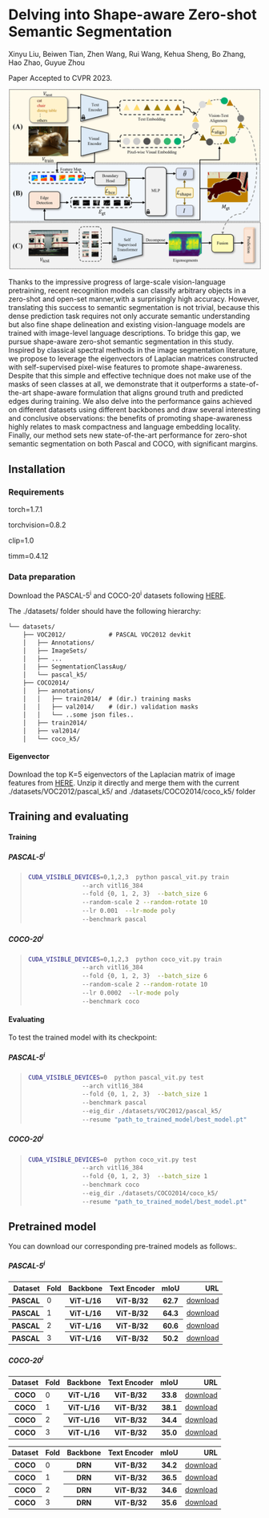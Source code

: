 # Delving into Shape-aware Zero-shot Semantic Segmentation

Xinyu Liu, Beiwen Tian, Zhen Wang, Rui Wang, Kehua Sheng, Bo Zhang, Hao Zhao, Guyue Zhou

Paper Accepted to CVPR 2023.

![Alt text](./main.png)


Thanks to the impressive progress of large-scale vision-language pretraining, recent recognition models can classify arbitrary objects in a zero-shot and open-set manner,with a surprisingly high accuracy. However, translating this success to semantic segmentation is not trivial, because this dense prediction task requires not only accurate semantic understanding but also fine shape delineation and existing vision-language models are trained with image-level language descriptions. To bridge this gap, we pursue shape-aware zero-shot semantic segmentation in this study. Inspired by classical spectral methods in the image segmentation literature, we propose to leverage the eigenvectors of Laplacian matrices constructed with self-supervised pixel-wise features to promote shape-awareness. Despite that this simple and effective technique does not make use of the masks of seen classes at all, we demonstrate that it outperforms a state-of-the-art shape-aware formulation that aligns ground truth and predicted edges during training. We also delve into the performance gains achieved on different datasets using different backbones and draw several interesting and conclusive observations: the benefits of promoting shape-awareness highly relates to mask compactness and language embedding locality. Finally, our method sets new state-of-the-art performance for zero-shot semantic segmentation on both Pascal and COCO, with significant margins. 
   
## Installation

### Requirements
   torch=1.7.1

   torchvision=0.8.2 

   clip=1.0

   timm=0.4.12


### Data preparation
Download the PASCAL-5<sup>i</sup> and COCO-20<sup>i</sup> datasets following  [HERE](https://github.com/juhongm999/hsnet).  


The ./datasets/ folder should have the following hierarchy:


    └── datasets/
        ├── VOC2012/            # PASCAL VOC2012 devkit
        │   ├── Annotations/
        │   ├── ImageSets/
        │   ├── ...
        │   ├── SegmentationClassAug/
        │   └── pascal_k5/
        ├── COCO2014/           
        │   ├── annotations/
        │   │   ├── train2014/  # (dir.) training masks
        │   │   ├── val2014/    # (dir.) validation masks 
        │   │   └── ..some json files..
        │   ├── train2014/
        │   ├── val2014/
        │   └── coco_k5/
        

#### Eigenvector 
Download the top K=5 eigenvectors of the Laplacian matrix of image features from [HERE](https://drive.google.com/file/d/1VOsj2E4hfCcfISC71A08xc4mil0iJ-lq/view?usp=sharing). Unzip it directly and merge them with the current ./datasets/VOC2012/pascal_k5/  and  ./datasets/COCO2014/coco_k5/ folder

## Training and evaluating

#### Training 

##### PASCAL-5<sup>i</sup>
> ```bash
>CUDA_VISIBLE_DEVICES=0,1,2,3  python pascal_vit.py train
>                --arch vitl16_384
>                --fold {0, 1, 2, 3}  --batch_size 6
>                --random-scale 2 --random-rotate 10 
>                --lr 0.001  --lr-mode poly
>                --benchmark pascal
>```
##### COCO-20<sup>i</sup> 
> ```bash           
>CUDA_VISIBLE_DEVICES=0,1,2,3  python coco_vit.py train
>                --arch vitl16_384
>                --fold {0, 1, 2, 3}  --batch_size 6
>                --random-scale 2 --random-rotate 10 
>                --lr 0.0002  --lr-mode poly
>                --benchmark coco
>```

#### Evaluating

 To test the trained model with its checkpoint:

##### PASCAL-5<sup>i</sup>

> ```bash 
>CUDA_VISIBLE_DEVICES=0  python pascal_vit.py test
>                --arch vitl16_384
>                --fold {0, 1, 2, 3}  --batch_size 1 
>                --benchmark pascal
>                --eig_dir ./datasets/VOC2012/pascal_k5/
>                --resume "path_to_trained_model/best_model.pt"
>```
##### COCO-20<sup>i</sup> 
> ```bash 
>CUDA_VISIBLE_DEVICES=0  python coco_vit.py test
>                --arch vitl16_384
>                --fold {0, 1, 2, 3}  --batch_size 1 
>                --benchmark coco
>                --eig_dir ./datasets/COCO2014/coco_k5/
>                --resume "path_to_trained_model/best_model.pt"
>```




## Pretrained model
You can download our corresponding pre-trained models as follows:. 

##### PASCAL-5<sup>i</sup>
<table>
  <thead>
    <tr style="text-align: right;">
       <th>Dataset</th>
      <th>Fold</th>
      <th>Backbone</th>
      <th>Text Encoder</th>
      <th>mIoU</th>
      <th>URL</th>
    </tr>
  </thead>
  <tbody>
    <tr>
       <th>PASCAL</th>
       <td>0</td>
      <th>ViT-L/16</th>
      <th>ViT-B/32</th>
      <th>62.7</th>
      <td><a href="https://pan.baidu.com/s/1BNx4ONrc3eCoTSGAYGTxVg?pwd=9uey">download</a></td>
    </tr>
    <tr>
       <th>PASCAL</th>
       <td>1</td>
      <th>ViT-L/16</th>
      <th> ViT-B/32</th>
      <th>64.3</th>
      <td><a href="https://pan.baidu.com/s/1QC1JF6gcKQjOJQWXm0ZCBw?pwd=dfv8">download</a></td>
    </tr>
    <tr>
       <th>PASCAL</th>
       <td>2</td>
      <th>ViT-L/16</th>
      <th>ViT-B/32</th>
      <th>60.6</th>
      <td><a href="https://pan.baidu.com/s/1fO4HWowLW64aM3ypV2r1tA?pwd=iji7">download</a></td>
    </tr>
    <tr>
       <th>PASCAL</th>
       <td>3</td>
      <th>ViT-L/16</th>
      <th> ViT-B/32</th>
      <th>50.2</th>
      <td><a href="https://pan.baidu.com/s/1FBHoNRKWbPOFoYdHTn3UAg?pwd=f59i">download</a></td>
  </tbody>
</table>

##### COCO-20<sup>i</sup> 
<table>
  <thead>
    <tr style="text-align: right;">
       <th>Dataset</th>
      <th>Fold</th>
      <th>Backbone</th>
      <th>Text Encoder</th>
      <th>mIoU</th>
      <th>URL</th>
    </tr>
  </thead>
  <tbody>
    </tr>
    <tr>
       <th>COCO</th>
       <td>0</td>
      <th>ViT-L/16</th>
      <th>ViT-B/32</th>
      <th>33.8</th>
      <td><a href="https://pan.baidu.com/s/12ipVxYeUCONIHuVNrLSOcg?pwd=0inf">download</a></td>
    </tr>
    <tr>
       <th>COCO</th>
       <td>1</td>
      <th>ViT-L/16</th>
      <th>ViT-B/32</th>
      <th>38.1</th>
      <td><a href="https://pan.baidu.com/s/14hN50E-JeMiCf4BM3TG0ng?pwd=83q1">download</a></td>
    </tr>
    <tr>
       <th>COCO</th>
       <td>2</td>
      <th>ViT-L/16</th>
      <th>ViT-B/32</th>
      <th>34.4</th>
      <td><a href="https://pan.baidu.com/s/17UceK2X55nRldbdf6bzz1g?pwd=dxjp">download</a></td>
    </tr>
    <tr>
       <th>COCO</th>
       <td>3</td>
      <th>ViT-L/16</th>
      <th>ViT-B/32</th>
      <th>35.0</th>
      <td><a href="https://pan.baidu.com/s/1R4BtG3Hcy30Vi0oNSaLzLg?pwd=b2r0">download</a></td>
      </tbody>
</table>

<table>
  <thead>
    <tr style="text-align: right;">
       <th>Dataset</th>
      <th>Fold</th>
      <th>Backbone</th>
      <th>Text Encoder</th>
      <th>mIoU</th>
      <th>URL</th>
    </tr>
  </thead>
  <tbody>
    </tr>
    <tr>
       <th>COCO</th>
       <td>0</td>
      <th>DRN</th>
      <th>ViT-B/32</th>
      <th>34.2</th>
      <td><a href="https://pan.baidu.com/s/1MUeYzHsY7l5jeXNA2HWlQw?pwd=z531">download</a></td>
    </tr>
    <tr>
       <th>COCO</th>
       <td>1</td>
      <th>DRN</th>
      <th>ViT-B/32</th>
      <th>36.5</th>
      <td><a href="https://pan.baidu.com/s/1CEGnwy79dT5AxVpfdt2n2g?pwd=hjcw">download</a></td>
    </tr>
    <tr>
       <th>COCO</th>
       <td>2</td>
      <th>DRN</th>
      <th>ViT-B/32</th>
      <th>34.6</th>
      <td><a href="https://pan.baidu.com/s/10TSDLmy2N-Qrhl9GMS7M7w?pwd=kghz">download</a></td>
    </tr>
    <tr>
       <th>COCO</th>
       <td>3</td>
      <th>DRN</th>
      <th>ViT-B/32</th>
      <th>35.6</th>
      <td><a href="https://pan.baidu.com/s/1AVjTMW4aM1s0qBblH16RDA?pwd=60uo">download</a></td>
      </tbody>
</table>



